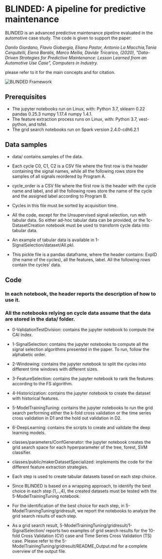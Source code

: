 BLINDED: A pipeline for predictive maintenance
=========================================

BLINDED is an advanced predictive maintenance pipeline evaluated in the automotive case study. 
The code is given to support the paper:

*Danilo Giordano, Flavio Giobergia, Eliana Pastor, Antonio La Macchia,Tania Cerquitelli, Elena Baralis, Marco Mellia, Davide Tricarico, (2020), "Data-Driven Strategies for Predictive Maintenance: Lesson Learned from an Automotive Use Case", Computers in Industry.*

please refer to it for the main concepts and for citation. 

![BLINDED Framework](BLINDED.png)

## Prerequisites

* The jupyter notebooks run on Linux, with: Python 3.7, sklearn 0.22 pandas 0.25.3 numpy 1.17.4 numpy 1.4.1.
* The feature extraction process runs on Linux, with: Python 3.7, vest-python, and tsfel.
* The grid search notebooks run on Spark version 2.4.0-cdh6.2.1

## Data samples

* data/ contains samples of the data. 

* Each cycle C0, C1, C2 is a CSV file where the first row is the header containing the signal names, while all the following rows store the samples of all signals reordered by Program A.

* cycle_order is a CSV file where the first row is the header with the cycle name and label, and all the following rows store the name of the cycle and the assigned label according to Program B. 
* Cycles in this file must be sorted by acquisition time. 

* All the code, except for the Unsupervised signal selection, run with tabular data. So either ad-hoc tabular data can be provided, or the 1c-DatasetCreation notebook must be used to transform cycle data into tabular data. 

* An example of tabular data is available in 1-SignalSelection/dataset/All.pkl.
* This pickle file is a pandas dataframe, where the header contains: ExpID (the name of the cycles), all the features, label. All the following rows contain the cycles' data.   

## Code
### In each notebook, the header reports the description of how to use it. 
### All the notebooks relying on cycle data assume that the data are stored in the data/ folder.


* 0-ValidationTestDivision: contains the jupyter notebook to compute the CAI Index.

* 1-SignalSelection: contains the jupyter notebooks to compute all the signal selection algorithms presented in the paper. To run, follow the alphabetic order. 

* 2-Windowing: contains the jupyter notebook to split the cycles into different time windows with different sizes.

* 3-FeatureSelection: contains the jupyter notebook to rank the features according to the FS algorithm.

* 4-Historicization: contains the jupyter notebook to create the dataset with historical features.

* 5-ModelTrainingTuning: contains the jupyter notebooks to run the grid search performing either the k-fold cross validation or the time series cross validation in D1 and the hold out validation in D2. 

* 6-DeepLearning: contains the scripts to create and validate the deep learning models.

* classes/parameters/ConfGenerator: the jupyter notebook creates the grid search space for each hyperparameter of the tree, forest, SVM classifier.

* classes/public/makerDatasetSpecialized: implements the code for the different feature extraction strategies. 

* Each step is used to create tabular datasets based on each step choice. 
* Since BLINDED is based on a wrapping approach, to identify the best choice in each step (1,..,4), the created datasets must be tested with the 5-ModelTrainingTuning notebook. 
* For the identification of the best choice for each step, in 5-ModelTrainingTuning/gridresult, we report the notebooks to analyze the grid search results of each step. 

* As a grid search result, 5-ModelTrainingTuning/gridresult/1-SignalSelection/ reports two examples of grid search results for the 10-fold Cross Validation (CV) case and Time Series Cross Validation (TS) case. Please refer to the 5-ModelTrainingTuning/gridresult/README_Output.md for a complete overview of the output file.
